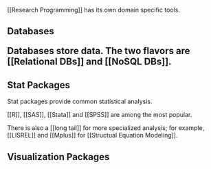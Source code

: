 [[Research Programming]] has its own domain specific tools.



<h2>Databases

Databases store data. The two flavors are [[Relational DBs]] and [[NoSQL DBs]].

<h2>

<h2>

<h2>Stat Packages</h2>

Stat packages provide common statistical analysis.

[[R]], [[SAS]], [[Stata]] and [[SPSS]] are among the most popular.

There is also a [[long tail]] for more specialized analysis; for example, [[LISREL]] and [[Mplus]] for [[Structual Equation Modeling]].

<h2>Visualization Packages</h2>

